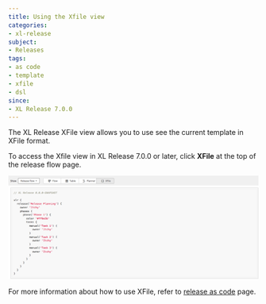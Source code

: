 ```yaml
---
title: Using the Xfile view
categories:
- xl-release
subject:
- Releases
tags:
- as code
- template
- xfile
- dsl
since:
- XL Release 7.0.0
---
```


The XL Release XFile view allows you to use see the current template in XFile format.

To access the Xfile view in XL Release 7.0.0 or later, click **XFile** at the top of the release flow page.

![XFile: xfile view](../images/xfile-view.png)

For more information about how to use XFile, refer to [release as code](/xl-release/concept/release-as-code.html) page.
